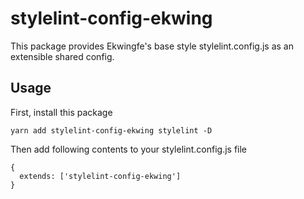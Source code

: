 # stylelint-config-ekwing
This package provides Ekwingfe's base style stylelint.config.js as an extensible shared config.

## Usage
First, install this package
```
yarn add stylelint-config-ekwing stylelint -D
```
Then add following contents to your stylelint.config.js file
```
{
  extends: ['stylelint-config-ekwing']
}
```